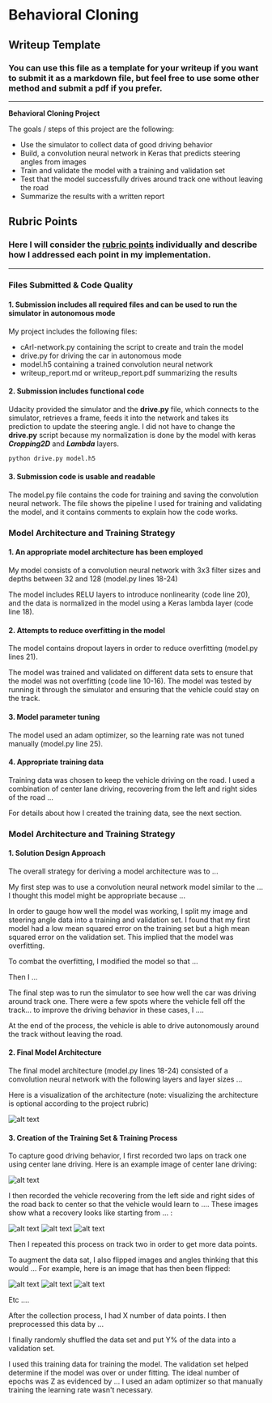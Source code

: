 # **Behavioral Cloning**

## Writeup Template

### You can use this file as a template for your writeup if you want to submit it as a markdown file, but feel free to use some other method and submit a pdf if you prefer.

---

**Behavioral Cloning Project**

The goals / steps of this project are the following:
* Use the simulator to collect data of good driving behavior
* Build, a convolution neural network in Keras that predicts steering angles from images
* Train and validate the model with a training and validation set
* Test that the model successfully drives around track one without leaving the road
* Summarize the results with a written report


[//]: # (Image References)

[image1]:       ./images/cArI_visualized.png "Model Visualization"
[valLossPlot]:  ./images/plots/val_loss_plot_nvidia_with_pooling_20170411_181923.jpeg "Validation versus Training loss of Model"
[image2]:       ./simulator_data/tr1_lap/IMG/center_2017_04_10_22_51_55_322.jpg "Regular Image"
[image3]:       ./simulator_data/tr1_turn3/IMG/right_2017_04_11_20_17_53_952.jpg "Recovery Image"
[image4]:       ./simulator_data/tr1_turn3/IMG/right_2017_04_11_20_17_54_435.jpg "Recovery Image"
[image5]:       ./simulator_data/tr1_turn3/IMG/right_2017_04_11_20_17_53_952.jpg "Recovery Image"
[image6]:       ./images/random_batch/batch_image234.jpeg "Normal Image"
[image7]:       ./images/plots/random_batch.png "Flipped Image"
[image8]:       ./images/plots/random_augmented_images.png "Preprocessed Images"

## Rubric Points
### Here I will consider the [rubric points](https://review.udacity.com/#!/rubrics/432/view) individually and describe how I addressed each point in my implementation.  

---
### Files Submitted & Code Quality

#### 1. Submission includes all required files and can be used to run the simulator in autonomous mode

My project includes the following files:
* cArI-network.py containing the script to create and train the model
* drive.py for driving the car in autonomous mode
* model.h5 containing a trained convolution neural network
* writeup_report.md or writeup_report.pdf summarizing the results

#### 2. Submission includes functional code
Udacity provided the simulator and the **drive.py** file, which connects to the simulator, retrieves a frame, feeds it into the network and takes its prediction to update the steering angle.
I did not have to change the **drive.py** script because my normalization is done by the model with keras _**Cropping2D**_ and _**Lambda**_ layers.

```sh
python drive.py model.h5
```

#### 3. Submission code is usable and readable

The model.py file contains the code for training and saving the convolution neural network. The file shows the pipeline I used for training and validating the model, and it contains comments to explain how the code works.

### Model Architecture and Training Strategy

#### 1. An appropriate model architecture has been employed

My model consists of a convolution neural network with 3x3 filter sizes and depths between 32 and 128 (model.py lines 18-24)

The model includes RELU layers to introduce nonlinearity (code line 20), and the data is normalized in the model using a Keras lambda layer (code line 18).

#### 2. Attempts to reduce overfitting in the model

The model contains dropout layers in order to reduce overfitting (model.py lines 21).

The model was trained and validated on different data sets to ensure that the model was not overfitting (code line 10-16). The model was tested by running it through the simulator and ensuring that the vehicle could stay on the track.

#### 3. Model parameter tuning

The model used an adam optimizer, so the learning rate was not tuned manually (model.py line 25).

#### 4. Appropriate training data

Training data was chosen to keep the vehicle driving on the road. I used a combination of center lane driving, recovering from the left and right sides of the road ...

For details about how I created the training data, see the next section.

### Model Architecture and Training Strategy

#### 1. Solution Design Approach

The overall strategy for deriving a model architecture was to ...

My first step was to use a convolution neural network model similar to the ... I thought this model might be appropriate because ...

In order to gauge how well the model was working, I split my image and steering angle data into a training and validation set. I found that my first model had a low mean squared error on the training set but a high mean squared error on the validation set. This implied that the model was overfitting.

To combat the overfitting, I modified the model so that ...

Then I ...

The final step was to run the simulator to see how well the car was driving around track one. There were a few spots where the vehicle fell off the track... to improve the driving behavior in these cases, I ....

At the end of the process, the vehicle is able to drive autonomously around the track without leaving the road.

#### 2. Final Model Architecture

The final model architecture (model.py lines 18-24) consisted of a convolution neural network with the following layers and layer sizes ...

Here is a visualization of the architecture (note: visualizing the architecture is optional according to the project rubric)

![alt text][image1]

#### 3. Creation of the Training Set & Training Process

To capture good driving behavior, I first recorded two laps on track one using center lane driving. Here is an example image of center lane driving:

![alt text][image2]

I then recorded the vehicle recovering from the left side and right sides of the road back to center so that the vehicle would learn to .... These images show what a recovery looks like starting from ... :

![alt text][image3]
![alt text][image4]
![alt text][image5]

Then I repeated this process on track two in order to get more data points.

To augment the data sat, I also flipped images and angles thinking that this would ... For example, here is an image that has then been flipped:

![alt text][image6]
![alt text][image7]
![alt text][image8]

Etc ....

After the collection process, I had X number of data points. I then preprocessed this data by ...


I finally randomly shuffled the data set and put Y% of the data into a validation set.

I used this training data for training the model. The validation set helped determine if the model was over or under fitting. The ideal number of epochs was Z as evidenced by ... I used an adam optimizer so that manually training the learning rate wasn't necessary.
